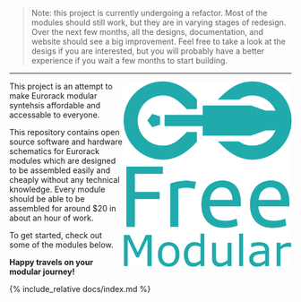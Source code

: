 > Note: this project is currently undergoing a refactor. Most of the modules should still work, but they are in varying stages of redesign. Over the next few months, all the designs, documentation, and website should see a big improvement. Feel free to take a look at the desigs if you are interested, but you will probably have a better experience if you wait a few months to start building.

---
<a href="https://quinnfreedman.github.io/modular"><img align="right" src="images/logo_with_text.svg" width=300px style="margin-bottom:24px;"></a>

This project is an attempt to make Eurorack modular syntehsis affordable and accessable to everyone.

This repository contains open source software and hardware schematics for Eurorack modules which are designed to be assembled easily and cheaply without any technical knowledge. Every module should be able to be assembled for around $20 in about an hour of work.

To get started, check out some of the modules below.

**Happy travels on your modular journey!**

<a href="https://quinnfreedman.github.io/modular" style="display:none">Go to the website to see more</a>

{% include_relative docs/index.md %}